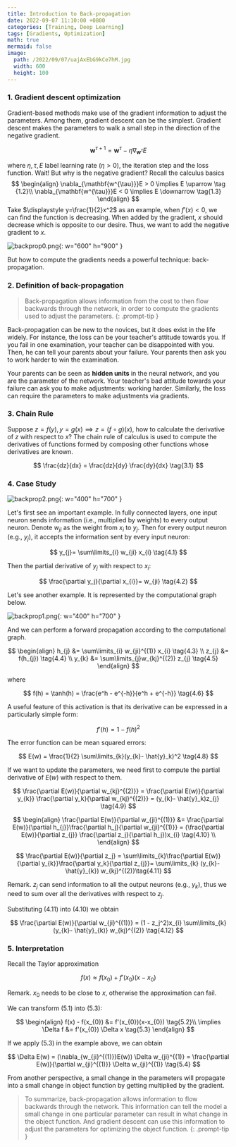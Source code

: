 ```yaml
---
title: Introduction to Back-propagation 
date: 2022-09-07 11:10:00 +0800
categories: [Training, Deep Learning]
tags: [Gradients, Optimization]
math: true
mermaid: false
image:
  path: /2022/09/07/uajAxEbG9kCe7hM.jpg 
  width: 600
  height: 100
---
```

### 1. Gradient descent optimization

Gradient-based methods make use of the gradient information to adjust the parameters. Among them, gradient descent can be the simplest. Gradient descent makes the parameters to walk a small step in the direction of the negative gradient.

$$
\mathbf{w}^{\tau + 1} = \mathbf{w}^{\tau} - \eta \nabla_{\mathbf{w}^{\tau}} E \tag{1.1}
$$

where $\eta, \tau, E$ label learning rate ($\eta > 0$), the iteration step and the loss function. Wait! But why is the negative gradient? Recall the calculus basics
$$
\begin{align}
\nabla_{\mathbf{w^{\tau}}}E > 0 \implies E \uparrow \tag {1.2}\\
\nabla_{\mathbf{w^{\tau}}}E < 0 \implies E \downarrow \tag{1.3}
\end{align}
$$
Take $\displaystyle y=\frac{1}{2}x^2$ as an example, when $f'(x) < 0$, we can find the function is decreasing. When added by the gradient, $x$ should decrease which is opposite to our desire. Thus, we want to add the negative gradient to $x$. 

![backprop0.png](2022/09/07/3lhCmiytvPuWnRk.png){: w="600" h="900" }

But how to compute the gradients needs a powerful technique: back-propagation.

### 2. Definition of back-propagation

> Back-propagation allows information from the cost to then flow backwards through the network, in order to compute the gradients used to adjust the parameters.
{: .prompt-tip }

Back-propagation can be new to the novices, but it does exist in the life widely. For instance, the loss can be your teacher's attitude towards you. If you fail in one examination, your teacher can be disappointed with you. Then, he can tell your parents about your failure. Your parents then ask you to work harder to win the examination.

Your parents can be seen as **hidden units** in the neural network, and you are the parameter of the network. Your teacher's bad attitude towards your failure can ask you to make adjustments: working harder. Similarly, the loss can require the parameters to make adjustments via gradients.

### 3. Chain Rule

Suppose $z = f(y), y = g(x) \implies z = (f \circ g)(x)$, how to calculate the derivative of $z$ with respect to $x$? The chain rule of calculus is used to compute the derivatives of functions formed by composing other functions whose derivatives are known.

$$
\frac{dz}{dx} = \frac{dz}{dy} \frac{dy}{dx} \tag{3.1}
$$

### 4. Case Study

![backprop2.png](2022/09/07/iTFg9de8RyfJavm.png){: w="400" h="700" }

Let's first see an important example. In fully connected layers, one input neuron sends information (i.e., multiplied by weights) to every output neuron. Denote $w_{ji}$ as the weight from $x_i$ to $y_j$. Then for every output neuron (e.g., $y_j$), it accepts the information sent by every input neuron:

$$
y_{j}= \sum\limits_{i} w_{ji} x_{i} \tag{4.1}
$$

Then the partial derivative of $y_j$ with respect to $x_i$:

$$
\frac{\partial y_j}{\partial x_{i}}= w_{ji} \tag{4.2}
$$

Let's see another example. It is represented by the computational graph below.

![backprop1.png](2022/09/07/QOJYtIw6BNmsc2i.png){: w="400" h="700" }

And we can perform a forward propagation according to the computational graph.

$$
\begin{align}
h_{j} &= \sum\limits_{i} w_{ji}^{(1)} x_{i} \tag{4.3} \\
z_{j} &= f(h_{j})     \tag{4.4}      \\
y_{k} &= \sum\limits_{j}w_{kj}^{(2)} z_{j} \tag{4.5} 
\end{align}
$$

where

$$
f(h) = \tanh(h) = \frac{e^h - e^{-h}}{e^h + e^{-h}} \tag{4.6}
$$

A useful feature of this activation is that its derivative can be expressed in a particularly simple form:

$$
f'(h) = 1 - f(h)^2 \tag{4.7}
$$

The error function can be mean squared errors:

$$
E(w) = \frac{1}{2} \sum\limits_{k}(y_{k}- \hat{y}_k)^2 \tag{4.8}            
$$

If we want to update the parameters, we need first to compute the partial derivative of $E(w)$ with respect to them. 

$$
\frac{\partial E(w)}{\partial w_{kj}^{(2)}} = \frac{\partial E(w)}{\partial y_{k}} \frac{\partial y_k}{\partial w_{kj}^{(2)}} = (y_{k}- \hat{y}_k)z_{j} \tag{4.9}
$$

$$
\begin{align}
\frac{\partial E(w)}{\partial w_{ji}^{(1)}} &= \frac{\partial E(w)}{\partial h_{j}}\frac{\partial h_j}{\partial w_{ji}^{(1)}} = (\frac{\partial E(w)}{\partial z_{j}} \frac{\partial z_j}{\partial h_j})x_{i} \tag{4.10} \\
\end{align}
$$

$$
\frac{\partial E(w)}{\partial z_j} = \sum\limits_{k}\frac{\partial E(w)}{\partial y_{k}}\frac{\partial y_k}{\partial z_{j}}= \sum\limits_{k} (y_{k}- \hat{y}_{k}) w_{kj}^{(2)}\tag{4.11}
$$

$\text{Remark.}$ $z_j$ can send information to all the output neurons (e.g., $y_k$), thus we need to sum over all the derivatives with respect to $z_j$.

Substituting $\text{(4.11)}$ into $\text{(4.10)}$ we obtain

$$
\frac{\partial E(w)}{\partial w_{ji}^{(1)}} = (1 - z_j^2)x_{i} \sum\limits_{k} (y_{k}- \hat{y}_{k)} w_{kj}^{(2)} \tag{4.12}
$$

### 5. Interpretation

Recall the Taylor approximation

$$
f(x) \approx f(x_{0}) + f'(x_{0})(x-x_{0}) \tag{5.1}
$$

$\text{Remark.}$ $x_0$ needs to be close to $x$, otherwise the approximation can fail.

We can transform $\text{(5.1)}$ into $\text{(5.3)}$:

$$
\begin{align}
f(x) - f(x_{0}) &= f'(x_{0})(x-x_{0}) \tag{5.2}\\
\implies \Delta f &= f'(x_{0}) \Delta x \tag{5.3}
\end{align}
$$

If we apply $\text{(5.3)}$ in the example above, we can obtain

$$
\Delta E(w) =  (\nabla_{w_{ji}^{(1)}}E(w)) \Delta w_{ji}^{(1)} = \frac{\partial E(w)}{\partial w_{ji}^{(1)}} \Delta w_{ji}^{(1)} \tag{5.4}
$$

From another perspective, a small change in the parameters will propagate into a small change in object function by getting multiplied by the gradient.

> To summarize, back-propagation allows information to flow backwards through the network. This information can tell the model a small change in one particular parameter can result in what change in the object function. And gradient descent can use this information to adjust the parameters for optimizing the object function.
{: .prompt-tip }
